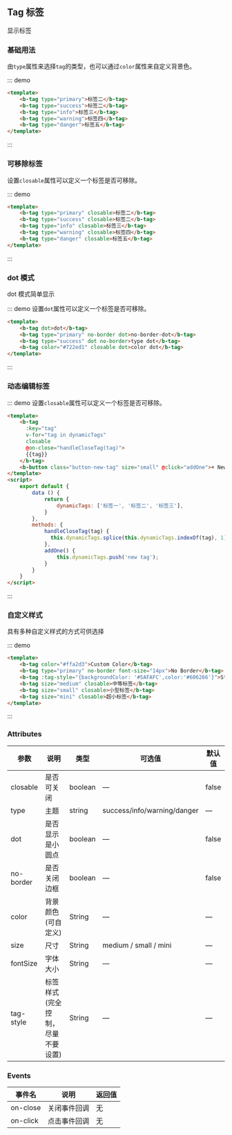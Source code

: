 ## Tag 标签

<template>
    <div style="position: absolute;top:20px;right:40px;width:200px;">
      <b-anchor>
        <b-anchor-link href="#ji-chu-yong-fa" title="基础用法"></b-anchor-link>
        <b-anchor-link href="#ke-yi-chu-biao-qian" title="可移除标签"></b-anchor-link>
        <b-anchor-link href="#dot-mo-shi" title="dot 模式"></b-anchor-link>
        <b-anchor-link href="#zi-ding-yi-yang-shi" title="自定义样式"></b-anchor-link>
        <b-anchor-link href="#attributes" title="Attributes"></b-anchor-link>
        <b-anchor-link href="#events" title="Events"></b-anchor-link>
      </b-anchor>
    </div>
</template>

显示标签

### 基础用法

由`type`属性来选择`tag`的类型，也可以通过`color`属性来自定义背景色。

::: demo 
```html
<template>
    <b-tag type="primary">标签二</b-tag>
    <b-tag type="success">标签二</b-tag>
    <b-tag type="info">标签三</b-tag>
    <b-tag type="warning">标签四</b-tag>
    <b-tag type="danger">标签五</b-tag>
</template>
```
:::

### 可移除标签

 设置`closable`属性可以定义一个标签是否可移除。

::: demo
```html
<template>
    <b-tag type="primary" closable>标签二</b-tag>
    <b-tag type="success" closable>标签二</b-tag>
    <b-tag type="info" closable>标签三</b-tag>
    <b-tag type="warning" closable>标签四</b-tag>
    <b-tag type="danger" closable>标签五</b-tag>
</template>
```
:::

### dot 模式

dot 模式简单显示

::: demo 设置`dot`属性可以定义一个标签是否可移除。
```html
<template>
    <b-tag dot>dot</b-tag>
    <b-tag type="primary" no-border dot>no-border-dot</b-tag>
    <b-tag type="success" dot no-border>type dot</b-tag>
    <b-tag color="#722ed1" closable dot>color dot</b-tag>
</template>
```
:::

### 动态编辑标签

::: demo 设置`closable`属性可以定义一个标签是否可移除。
```html
<template>
    <b-tag
      :key="tag"
      v-for="tag in dynamicTags"
      closable
      @on-close="handleCloseTag(tag)">
      {{tag}}
    </b-tag>
    <b-button class="button-new-tag" size="small" @click="addOne">+ New Tag</b-button>
</template>
<script>
    export default {
        data () {
            return {
                dynamicTags: ['标签一', '标签二', '标签三'],
            }
        },
        methods: {
            handleCloseTag(tag) {
              this.dynamicTags.splice(this.dynamicTags.indexOf(tag), 1)
            },
            addOne() {
                this.dynamicTags.push('new tag');
            }
        }
    }
</script>
```
:::

### 自定义样式

具有多种自定义样式的方式可供选择

::: demo 
```html
<template>
    <b-tag color="#ffa2d3">Custom Color</b-tag>
    <b-tag type="primary" no-border font-size="14px">No Border</b-tag>
    <b-tag :tag-style="{backgroundColor: '#5AFAFC',color:'#606266'}">Style</b-tag>
    <b-tag size="medium" closable>中等标签</b-tag>
    <b-tag size="small" closable>小型标签</b-tag>
    <b-tag size="mini" closable>超小标签</b-tag>
</template>
```
:::

### Attributes

| 参数      | 说明    | 类型      | 可选值       | 默认值   |
|---------- |-------- |---------- |-------------  |-------- |
| closable     | 是否可关闭   | boolean  |   —            |    false    |
| type     | 主题   | string  |   success/info/warning/danger     |    —         |
| dot     |  是否显示是小圆点   | boolean  |   —         |    false       |
| no-border     |  是否关闭边框   | boolean  |   —         |    false       |
| color    |  背景颜色(可自定义)   | String  |   —         |    —          |
| size    |  尺寸   | String  |   medium / small / mini       |    —          |
| fontSize    |  字体大小   | String  |    —      |    —          |
| tag-style    |  标签样式(完全控制，尽量不要设置)   | String  |    —      |    —          |

### Events

| 事件名      | 说明    | 返回值      |
|---------- |-------- |---------- |
| on-close    | 关闭事件回调   | 无  |
| on-click    | 点击事件回调   | 无  |
